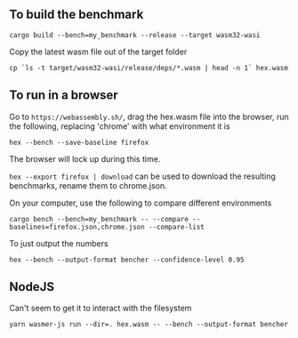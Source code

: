## To build the benchmark

`cargo build --bench=my_benchmark --release --target wasm32-wasi`

Copy the latest wasm file out of the target folder

```
cp `ls -t target/wasm32-wasi/release/deps/*.wasm | head -n 1` hex.wasm
```

## To run in a browser

Go to `https://webassembly.sh/`, drag the hex.wasm file into the browser, run the following, replacing 'chrome' with what environment it is

`hex --bench --save-baseline firefox`

The browser will lock up during this time.

`hex --export firefox | download` can be used to download the resulting benchmarks, rename them to chrome.json.

On your computer, use the following to compare different environments

```
cargo bench --bench=my_benchmark -- --compare --baselines=firefox.json,chrome.json --compare-list
```

To just output the numbers

`hex --bench --output-format bencher --confidence-level 0.95`

## NodeJS

Can't seem to get it to interact with the filesystem

`yarn wasmer-js run --dir=. hex.wasm -- --bench --output-format bencher`
